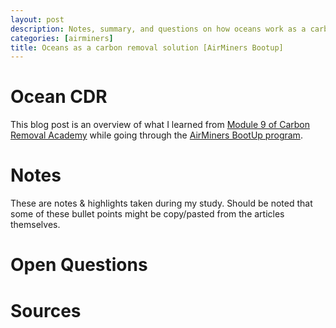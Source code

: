 ```yaml
---
layout: post
description: Notes, summary, and questions on how oceans work as a carbon removal solution.
categories: [airminers]
title: Oceans as a carbon removal solution [AirMiners Bootup]
---
```


# Ocean CDR
This blog post is an overview of what I learned from [Module 9 of Carbon Removal Academy](http://climatechangeacademy.com/courses/carbon-removal/9) while going through the [AirMiners BootUp program](https://bootup.airminers.org/).




# Notes
These are notes & highlights taken during my study. Should be noted that some of these bullet points might be copy/pasted from the articles themselves. 

# Open Questions

# Sources